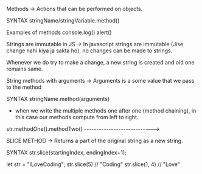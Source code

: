 Methods -> Actions that can be performed on objects.

SYNTAX
stringName/stringVariable.method()

Examples of methods
console.log()
alert()

Strings are immutable in JS
-> In javascript strings are immutable (Jise change nahi kiya ja sakta ho), no changes can be made to strings.

Whenever we do try to make a change, a new string is created and old one remains same.


String methods with arguments
-> Arguments is a some value that we pass to the method

SYNTAX
stringName.method(arguments)

* when we write the multiple methods one after one (method chaining), in this case our methods compute from left to right.

str.methodOne().methodTwo()
---------------------------->


SLICE METHOD
-> Returns a part of the original string as a new string.

SYNTAX
str.slice(startingIndex, endingIndex+1);

let str = "ILoveCoding";
str.slice(5) // "Coding"
str.slice(1, 4) // "Love"